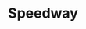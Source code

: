 ---
title: "Speedway"
url: /albuquerque/speedway-paradise-boulevard-northwest/
shop: convenience
---